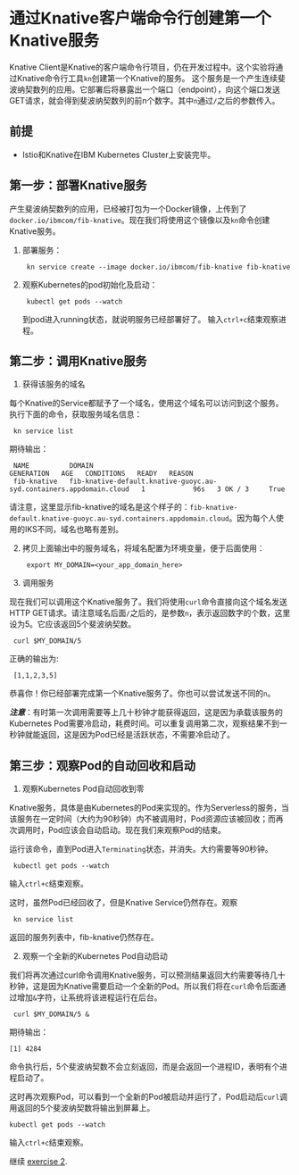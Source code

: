 # 通过Knative客户端命令行创建第一个Knative服务

Knative Client是Knative的客户端命令行项目，仍在开发过程中。这个实验将通过Knative命令行工具`kn`创建第一个Knative的服务。 这个服务是一个产生连续斐波纳契数列的应用。它部署后将暴露出一个端口（endpoint），向这个端口发送GET请求，就会得到斐波纳契数列的前n个数字。其中`n`通过`/`之后的参数传入。

## 前提

* Istio和Knative在IBM Kubernetes Cluster上安装完毕。

## 第一步：部署Knative服务

产生斐波纳契数列的应用，已经被打包为一个Docker镜像，上传到了`docker.io/ibmcom/fib-knative`。现在我们将使用这个镜像以及`kn`命令创建Knative服务。

1. 部署服务：

   ```text
    kn service create --image docker.io/ibmcom/fib-knative fib-knative
   ```

2. 观察Kubernetes的pod初始化及启动：

   ```text
    kubectl get pods --watch
   ```

   到pod进入running状态，就说明服务已经部署好了。 输入`ctrl+c`结束观察进程。

## 第二步：调用Knative服务

1. 获得该服务的域名

每个Knative的Service都赋予了一个域名，使用这个域名可以访问到这个服务。执行下面的命令，获取服务域名信息：

   ```text
    kn service list
   ```

   期待输出：
   ```
    NAME          DOMAIN                                                                GENERATION   AGE   CONDITIONS   READY   REASON
    fib-knative   fib-knative-default.knative-guoyc.au-syd.containers.appdomain.cloud   1            96s   3 OK / 3     True
   ```

请注意，这里显示fib-knative的域名是这个样子的：`fib-knative-default.knative-guoyc.au-syd.containers.appdomain.cloud`。因为每个人使用的IKS不同，域名也略有差别。

2. 拷贝上面输出中的服务域名，将域名配置为环境变量，便于后面使用：

   ```text
    export MY_DOMAIN=<your_app_domain_here>
   ```

3. 调用服务

现在我们可以调用这个Knative服务了。我们将使用`curl`命令直接向这个域名发送HTTP GET请求。请注意域名后面`/`之后的，是参数`n`，表示返回数字的个数，这里设为5。它应该返回5个斐波纳契数。

   ```text
    curl $MY_DOMAIN/5
   ```

   正确的输出为:

   ```text
    [1,1,2,3,5]
   ```

恭喜你！你已经部署完成第一个Knative服务了。你也可以尝试发送不同的`n`。

***注意***：有时第一次调用需要等上几十秒钟才能获得返回，这是因为承载该服务的Kubernetes Pod需要冷启动，耗费时间。可以重复调用第二次，观察结果不到一秒钟就能返回，这是因为Pod已经是活跃状态，不需要冷启动了。

## 第三步：观察Pod的自动回收和启动

1. 观察Kubernetes Pod自动回收到零

Knative服务，具体是由Kubernetes的Pod来实现的。作为Serverless的服务，当该服务在一定时间（大约为90秒钟）内不被调用时，Pod资源应该被回收；而再次调用时，Pod应该会自动启动。现在我们来观察Pod的结束。 

运行该命令，直到Pod进入`Terminating`状态，并消失。大约需要等90秒钟。

   ```text
    kubectl get pods --watch
   ```
   输入`ctrl+c`结束观察。

这时，虽然Pod已经回收了，但是Knative Service仍然存在。观察
   ```text
    kn service list
   ```
返回的服务列表中，fib-knative仍然存在。

2. 观察一个全新的Kubernetes Pod自动启动

我们将再次通过curl命令调用Knative服务，可以预测结果返回大约需要等待几十秒钟，这是因为Knative需要启动一个全新的Pod。所以我们将在`curl`命令后面通过增加`&`字符，让系统将该进程运行在后台。

   ```text
    curl $MY_DOMAIN/5 &
   ```

   期待输出：
   ```
   [1] 4284
   ```

命令执行后，5个斐波纳契数不会立刻返回，而是会返回一个进程ID，表明有个进程启动了。

这时再次观察Pod，可以看到一个全新的Pod被启动并运行了，Pod启动后`curl`调用返回的5个斐波纳契数将输出到屏幕上。
```
kubectl get pods --watch
```
输入`ctrl+c`结束观察。

继续 [exercise 2](./exercise-2.md).

